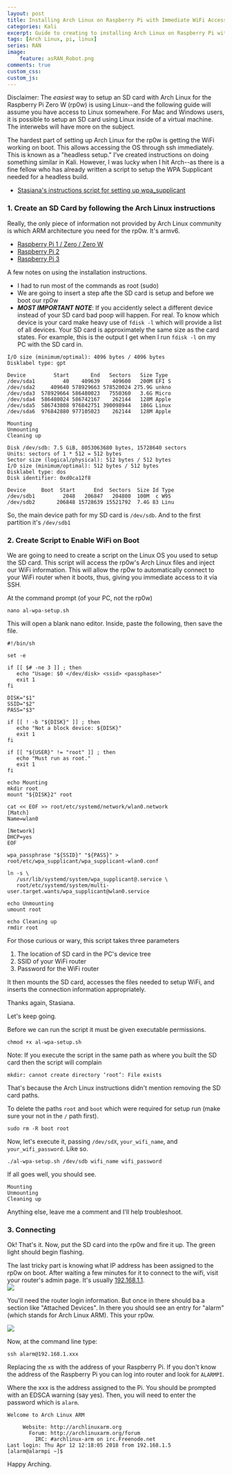 ```yaml
---
layout: post
title: Installing Arch Linux on Raspberry Pi with Immediate WiFi Access
categories: Kali
excerpt: Guide to creating to installing Arch Linux on Raspberry Pi with immediate WiFi access
tags: [Arch Linux, pi, linux]
series: RAN
image: 
    feature: asRAN_Robot.png
comments: true
custom_css:
custom_js: 
---
```



Disclaimer:  The _easiest_ way to setup an SD card with Arch Linux for the Raspberry Pi Zero W (rp0w) is using Linux--and the following guide will assume you have access to Linux somewhere.  For Mac and Windows users, it is possible to setup an SD card using Linux inside of a virtual machine.  The interwebs will have more on the subject.

The hardest part of setting up Arch Linux for the rp0w is getting the WiFi working on boot.  This allows accessing the OS through ssh immediately.  This is known as a "headless setup."  I've created instructions on doing something similar in Kali.  However, I was lucky when I hit Arch--as there is a fine fellow who has already written a script to setup the WPA Supplicant needed for a headless build.

* [Stasiana's instructions script for setting up wpa_supplicant](https://archlinuxarm.org/forum/viewtopic.php?f=31&t=11529)

### 1. Create an SD Card by following the Arch Linux instructions

Really, the only piece of information not provided by Arch Linux community is which ARM architecture you need for the rp0w.  It's armv6.  

* [Raspberry Pi 1 / Zero / Zero W](https://archlinuxarm.org/platforms/armv6/raspberry-pi)
* [Raspberry Pi 2](https://archlinuxarm.org/platforms/armv7/broadcom/raspberry-pi-2)
* [Raspberry Pi 3](https://archlinuxarm.org/platforms/armv8/broadcom/raspberry-pi-3)

A few notes on using the installation instructions.
* I had to run most of the commands as root (sudo)
* We are going to insert a step afte the SD card is setup and before we boot our rp0w
* ***MOST IMPORTANT NOTE***: If you accidently select a different device instead of your SD card bad poop will happen.  For real.  To know which device is your card make heavy use of `fdisk -l` which will provide a list of all devices.  Your SD card is approximately the same size as the card states.  For example, this is the output I get when I run  `fdisk -l` on my PC with the SD card in.

```
I/O size (minimum/optimal): 4096 bytes / 4096 bytes
Disklabel type: gpt

Device         Start       End   Sectors   Size Type
/dev/sda1         40    409639    409600   200M EFI S
/dev/sda2     409640 578929663 578520024 275.9G unkno
/dev/sda3  578929664 586480023   7550360   3.6G Micro
/dev/sda4  586480024 586742167    262144   128M Apple
/dev/sda5  586743808 976842751 390098944   186G Linux
/dev/sda6  976842880 977105023    262144   128M Apple

Mounting
Unmounting
Cleaning up

Disk /dev/sdb: 7.5 GiB, 8053063680 bytes, 15728640 sectors
Units: sectors of 1 * 512 = 512 bytes
Sector size (logical/physical): 512 bytes / 512 bytes
I/O size (minimum/optimal): 512 bytes / 512 bytes
Disklabel type: dos
Disk identifier: 0xd0ca12f8

Device     Boot  Start      End  Sectors  Size Id Type
/dev/sdb1         2048   206847   204800  100M  c W95
/dev/sdb2       206848 15728639 15521792  7.4G 83 Linu

```

So, the main device path for my SD card is `/dev/sdb`.  And to the first partition it's `/dev/sdb1`


### 2. Create Script to Enable WiFi on Boot

We are going to need to create a script on the Linux OS you used to setup the SD card.  This script will access the rp0w's Arch Linux files and inject our WiFi information.  This will allow the rp0w to automatically connect to your WiFi router when it boots, thus, giving you immediate access to it via SSH.

At the command prompt (of your PC, not the rp0w)
```
nano al-wpa-setup.sh
```

This will open a blank nano editor.  Inside, paste the following, then save the file.

```
#!/bin/sh

set -e

if [[ $# -ne 3 ]] ; then
   echo "Usage: $0 </dev/disk> <ssid> <passphase>"
   exit 1
fi

DISK="$1"
SSID="$2"
PASS="$3"

if [[ ! -b "${DISK}" ]] ; then
   echo "Not a block device: ${DISK}"
   exit 1
fi

if [[ "${USER}" != "root" ]] ; then
   echo "Must run as root."
   exit 1
fi

echo Mounting
mkdir root
mount "${DISK}2" root

cat << EOF >> root/etc/systemd/network/wlan0.network
[Match]
Name=wlan0

[Network]
DHCP=yes
EOF

wpa_passphrase "${SSID}" "${PASS}" > root/etc/wpa_supplicant/wpa_supplicant-wlan0.conf

ln -s \
   /usr/lib/systemd/system/wpa_supplicant@.service \
   root/etc/systemd/system/multi-user.target.wants/wpa_supplicant@wlan0.service

echo Unmounting
umount root

echo Cleaning up
rmdir root
```

For those curious or wary, this script takes three parameters

1. The location of SD card in the PC's device tree
2. SSID of your WiFi router
3. Password for the WiFi router

It then mounts the SD card, accesses the files needed to setup WiFi, and inserts the connection information appropriately.

Thanks again, Stasiana.

Let's keep going.

Before we can run the script it must be given executable permissions.

```
chmod +x al-wpa-setup.sh
```

Note:  If you execute the script in the same path as where you built the SD card then the script will complain 

```
mkdir: cannot create directory ‘root’: File exists
```
That's because the Arch Linux instructions didn't mention removing the SD card paths.

To delete the paths `root` and `boot` which were required for setup run (make sure your not in the `/` path first).
```
sudo rm -R boot root
```

Now, let's execute it, passing `/dev/sdX`, `your_wifi_name`, and `your_wifi_password`.  Like so.

```
./al-wpa-setup.sh /dev/sdb wifi_name wifi_password
```

If all goes well, you should see.

```
Mounting
Unmounting
Cleaning up
```

Anything else, leave me a comment and I'll help troubleshoot.


### 3. Connecting
Ok! That's it.  Now, put the SD card into the rp0w and fire it up.  The green light should begin flashing.  

The last tricky part is knowing what IP address has been assigned to the rp0w on boot.  After waiting a few minutes for it to connect to the wifi, visit your router's admin page.  It's usually [192.168.1.1](192.168.1.1).  
[![](https://ladvien.com/images/router_admin.png)](https://ladvien.com/raw_images/router_admin.png)

You'll need the router login information.  But once in there should ba a section like "Attached Devices".  In there you should see an entry for "alarm" (which stands for Arch Linux ARM).  This your rp0w.

[![](https://ladvien.com/images/arch_pi_address.png)](https://ladvien.com/raw_images/arch_pi_address.png)

Now, at the command line type:
```
ssh alarm@192.168.1.xxx
```

Replacing the `x`s with the address of your Raspberry Pi.  If you don't know the address of the Raspberry Pi you can log into router and look for `ALARMPI`.

Where the xxx is the address assigned to the Pi.  You should be prompted with an EDSCA warning (say yes).  Then, you will need to enter the password which is `alarm`.

```
Welcome to Arch Linux ARM

     Website: http://archlinuxarm.org
       Forum: http://archlinuxarm.org/forum
         IRC: #archlinux-arm on irc.Freenode.net
Last login: Thu Apr 12 12:18:05 2018 from 192.168.1.5
[alarm@alarmpi ~]$
```

Happy Arching.